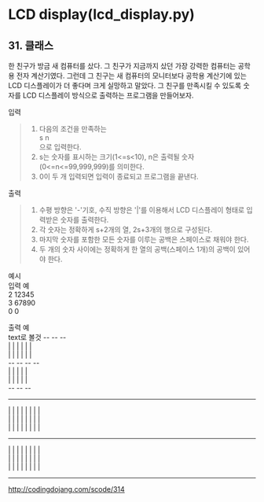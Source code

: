 # LCD display(lcd_display.py)

## 31\. 클래스

한 친구가 방금 새 컴퓨터를 샀다. 그 친구가 지금까지 샀던 가장 강력한 컴퓨터는 공학용 전자 계산기였다. 그런데 그 친구는 새 컴퓨터의 모니터보다 공학용 계산기에 있는 LCD 디스플레이가 더 좋다며 크게 실망하고 말았다. 그 친구를 만족시킬 수 있도록 숫자를 LCD 디스플레이 방식으로 출력하는 프로그램을 만들어보자.

입력
> 1. 다음의 조건을 만족하는   
s n  
으로 입력한다.  
> 2. s는 숫자를 표시하는 크기(1<=s<10), n은 출력될 숫자(0<=n<=99,999,999)를 의미한다.
> 3. 0이 두 개 입력되면 입력이 종료되고 프로그램을 끝낸다.

출력
> 1. 수평 방향은 '-'기호, 수직 방향은 '|'를 이용해서 LCD 디스플레이 형태로 입력받은 숫자를 출력한다.
> 2. 각 숫자는 정확하게 s+2개의 열, 2s+3개의 행으로 구성된다.
> 3. 마지막 숫자를 포함한 모든 숫자를 이루는 공백은 스페이스로 채워야 한다.
>4. 두 개의 숫자 사이에는 정확하게 한 열의 공백(스페이스 1개)의 공백이 있어야 한다.

예시  
입력 예  
2 12345  
3 67890  
0 0  

출력 예  
text로 볼것
      --   --        --  
   |    |    | |  | |  
   |    |    | |  | |  
      --   --   --   --  
   | |       |    |    |  
   | |       |    |    |  
      --   --        --  

 ---   ---   ---   ---   ---  
|         | |   | |   | |   |  
|         | |   | |   | |   |  
|         | |   | |   | |   |  
 ---         ---   ---  
|   |     | |   |     | |   |  
|   |     | |   |     | |   |  
|   |     | |   |     | |   |  
 ---         ---   ---   ---  

http://codingdojang.com/scode/314